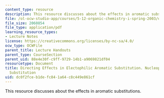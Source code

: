 ```yaml
---
content_type: resource
description: This resource discusses about the effects in aromatic substitutions.
file: /ol-ocw-studio-app/courses/5-12-organic-chemistry-i-spring-2003/dc0f2fceb1defc841a64c8c449e861cf_14.pdf
file_size: 2060854
file_type: application/pdf
learning_resource_types:
- Lecture Notes
license: https://creativecommons.org/licenses/by-nc-sa/4.0/
ocw_type: OCWFile
parent_title: Lecture Handouts
parent_type: CourseSection
parent_uid: 88e4e30f-c9ff-9729-14b1-a9069821df04
resourcetype: Document
title: Directing Effects in Electophilic Aromatic Substitution. Nucleophilic Aromatic
  Substitution
uid: dc0f2fce-b1de-fc84-1a64-c8c449e861cf
---
```

This resource discusses about the effects in aromatic substitutions.